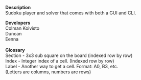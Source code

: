 <b>Description</b>
<br/>
Sudoku player and solver that comes with both a GUI and CLI.

<b>Developers</b>
<br/>
Colman Koivisto
<br/>
Duncan
<br/>
Eenna
<br/>
<br/>
<b>Glossary</b>
<br/>
Section - 3x3 sub square on the board (indexed row by row)
<br/>
Index - Integer index of a cell. (Indexed row by row)
<br/>
Label - Another way to get a cell. Format: A0, B3, etc.
<br/>
        (Letters are columns, numbers are rows)